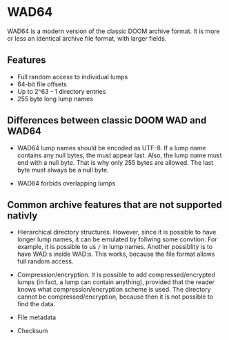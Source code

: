# WAD64

WAD64 is a modern version of the classic DOOM archive format. It is more or less an identical
archive file format, with larger fields.

## Features

* Full random access to individual lumps
* 64-bit file offsets
* Up to 2^63 - 1 directory entries
* 255 byte long lump names

## Differences between classic DOOM WAD and WAD64

* WAD64 lump names should be encoded as UTF-8. If a lump name contains any null bytes, the must
  appear last. Also, the lump name must end with a null byte. That is why only 255 bytes are
  allowed. The last byte must always be a null byte.

* WAD64 forbids overlapping lumps

## Common archive features that are not supported nativly

* Hierarchical directory structures. However, since it is possible to have longer lump names, it
  can be emulated by follwing some convtion. For example, it is possible to us `/` in lump names.
  Another possiblity is to have WAD:s inside WAD:s. This works, because the file format allows
  full random access.

* Compression/encryption. It is possible to add compressed/encrypted lumps (in fact, a lump can
  contain anything), provided that the reader knows what compression/encryption scheme is used. The
  directory cannot be compressed/encryption, because then it is not possible to find the data.

* File metadata

* Checksum